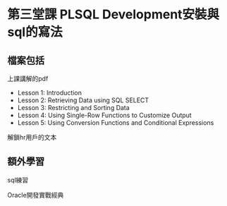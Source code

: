 # 第三堂課 PLSQL Development安裝與sql的寫法

檔案包括
---
上課講解的pdf
- Lesson 1: Introduction
- Lesson 2: Retrieving Data using SQL SELECT
- Lesson 3: Restricting and Sorting Data
- Lesson 4: Using Single-Row Functions to Customize Output
- Lesson 5: Using Conversion Functions and Conditional Expressions

解鎖hr用戶的文本

額外學習
---
sql練習

Oracle開發實戰經典
